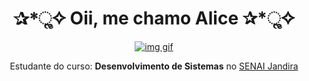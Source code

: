 
<h1 align="center"> ✰*ૢ✧ Oii, me chamo Alice ✰*ૢ✧ </h1>

<div style="display: inline_block" align="center">
  
[![img gif](https://i.pinimg.com/originals/1b/56/f2/1b56f2116b8b0dd07f5d36199827fcf5.gif)](https://i.pinimg.com/originals/69/2d/10/692d10b39cae3550ed84f2f5097657da.gif)

Estudante do curso: **Desenvolvimento de Sistemas** no [SENAI Jandira](https://jandira.sp.senai.br/)
